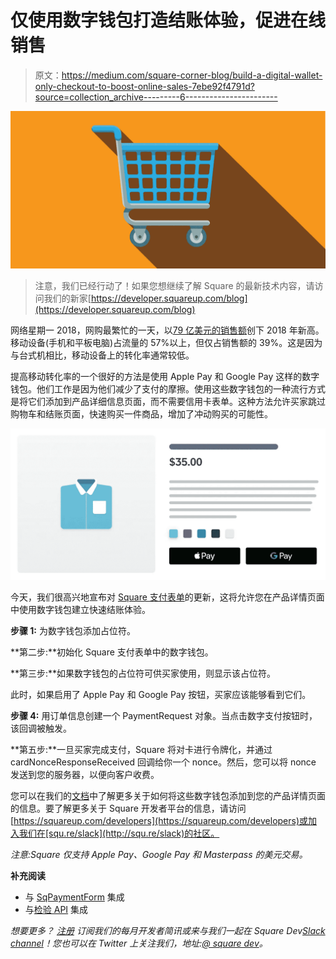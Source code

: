 # 仅使用数字钱包打造结账体验，促进在线销售

> 原文：<https://medium.com/square-corner-blog/build-a-digital-wallet-only-checkout-to-boost-online-sales-7ebe92f4791d?source=collection_archive---------6----------------------->

![](img/37000bfaeb0a5bf81e6d0eedabcd547b.png)

> 注意，我们已经行动了！如果您想继续了解 Square 的最新技术内容，请访问我们的新家[https://developer.squareup.com/blog](https://developer.squareup.com/blog)

网络星期一 2018，网购最繁忙的一天，以[79 亿美元的销售额](http://exploreadobe.com/retail-shopping-insights/)创下 2018 年新高。移动设备(手机和平板电脑)占流量的 57%以上，但仅占销售额的 39%。这是因为与台式机相比，移动设备上的转化率通常较低。

提高移动转化率的一个很好的方法是使用 Apple Pay 和 Google Pay 这样的数字钱包。他们工作是因为他们减少了支付的摩擦。使用这些数字钱包的一种流行方式是将它们添加到产品详细信息页面，而不需要信用卡表单。这种方法允许买家跳过购物车和结账页面，快速购买一件商品，增加了冲动购买的可能性。

![](img/a72966813ef7947c0de709996c5e72f0.png)

今天，我们很高兴地宣布对 [Square 支付表单](https://docs.connect.squareup.com/payments/sqpaymentform/digitalwallet/intro)的更新，这将允许您在产品详情页面中使用数字钱包建立快速结账体验。

**步骤 1:** 为数字钱包添加占位符。

**第二步:**初始化 Square 支付表单中的数字钱包。

**第三步:**如果数字钱包的占位符可供买家使用，则显示该占位符。

此时，如果启用了 Apple Pay 和 Google Pay 按钮，买家应该能够看到它们。

**步骤 4:** 用订单信息创建一个 PaymentRequest 对象。当点击数字支付按钮时，该回调被触发。

**第五步:**一旦买家完成支付，Square 将对卡进行令牌化，并通过 cardNonceResponseReceived 回调给你一个 nonce。然后，您可以将 nonce 发送到您的服务器，以便向客户收费。

您可以在我们的[文档](https://docs.connect.squareup.com/payments/sqpaymentform/digitalwallet/intro.)中了解更多关于如何将这些数字钱包添加到您的产品详情页面的信息。要了解更多关于 Square 开发者平台的信息，请访问[https://squareup.com/developers](https://squareup.com/developers)或加入我们在[squ.re/slack](http://squ.re/slack)的社区。

*注意:Square 仅支持 Apple Pay、Google Pay 和 Masterpass 的美元交易。*

**补充阅读**

*   与 [SqPaymentForm](https://docs.connect.squareup.com/payments/sqpaymentform/sqpaymentform-overview) 集成
*   与[检验 API](https://docs.connect.squareup.com/payments/checkout/overview) 集成

*想要更多？* [*注册*](https://www.workwithsquare.com/developer-newsletter.html?channel=Online%20Social&sqmethod=Blog) *订阅我们的每月开发者简讯或来与我们一起在 Square Dev*[*Slack channel*](https://squ.re/slack)*！您也可以在 Twitter 上关注我们，地址:*[*@ square dev*](https://twitter.com/@SquareDev)*。*